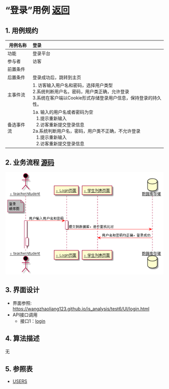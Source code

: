 # “登录”用例 [返回](../README.md)

## 1. 用例规约

|用例名称|登录|
|-------|:-------------|
|功能|登录平台|
|参与者|访客|
|前置条件| |
|后置条件|登录成功后，跳转到主页|
|主事件流| 1. 访客输入用户名和密码，选择用户类型<br/>2.系统判断用户名，密码，用户类正确，允许登录<br/>3.系统在客户端以Cookie形式存储登录用户信息，保持登录的持久性。|
|备选事件流|1a. 输入的用户名或者密码为空 <br/>&nbsp;&nbsp; 1.提示重新输入 <br/> &nbsp;&nbsp; 2.访客重新提交登录信息 <br/>2a.系统判断用户名，密码，用户类不正确，不允许登录 <br/>&nbsp;&nbsp; 1.提示重新输入 <br/> &nbsp;&nbsp; 2.访客重新提交登录信息 |

## 2. 业务流程  [源码](../登录顺序图.puml)
![sequence1](../useCase/登录顺序图.png) 
## 3. 界面设计
- 界面参照: https://wangzhaoliang123.github.io/is_analysis/test6/UI/login.html
- API接口调用
    - 接口1：[login](../interface/login.md)

## 4. 算法描述 
无  
## 5. 参照表

- [USERS](../dataBaseDesign.md/#USERS)
